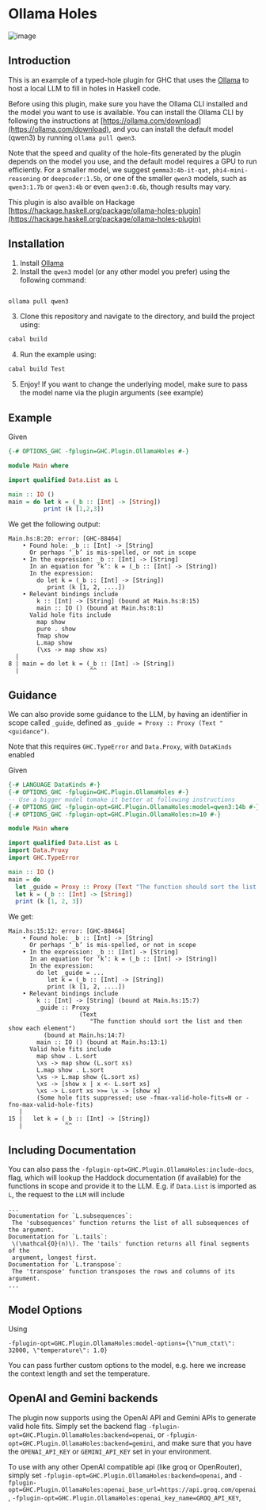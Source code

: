 # Ollama Holes

![image](https://github.com/user-attachments/assets/649ffcd2-0560-47d6-bbbe-74bae08cbb70)

## Introduction
This is an example of a typed-hole plugin for GHC that uses the [Ollama](https://ollama.com/) to host a local LLM to fill in holes in Haskell code.

Before using this plugin, make sure you have the Ollama CLI installed and the model you want to use is available.
You can install the Ollama CLI by following the instructions at [https://ollama.com/download](https://ollama.com/download),
and you can install the default model (qwen3) by running `ollama pull qwen3`.

Note that the speed and quality of the hole-fits generated by the plugin depends on
the model you use, and the default model requires a GPU to run efficiently.
For a smaller model, we suggest `gemma3:4b-it-qat`, `phi4-mini-reasoning` or `deepcoder:1.5b`,
or one of the smaller `qwen3` models, such as `qwen3:1.7b` or `qwen3:4b` or even `qwen3:0.6b`,
though results may vary.

This plugin is also availble on Hackage [https://hackage.haskell.org/package/ollama-holes-plugin](https://hackage.haskell.org/package/ollama-holes-plugin)

## Installation

1. Install [Ollama](https://ollama.com/download)
2. Install the `qwen3` model (or any other model you prefer) using the following command:

```bash

ollama pull qwen3
```
3. Clone this repository and navigate to the directory, and build the project using:

```bash
cabal build
```
4. Run the example using:

```bash
cabal build Test
```

5. Enjoy! If you want to change the underlying model, make sure to pass the model name via the plugin arguments (see example)

## Example
Given

```haskell
{-# OPTIONS_GHC -fplugin=GHC.Plugin.OllamaHoles #-}

module Main where

import qualified Data.List as L

main :: IO ()
main = do let k = (_b :: [Int] -> [String])
          print (k [1,2,3])

```

We get the following output:


```text
Main.hs:8:20: error: [GHC-88464]
    • Found hole: _b :: [Int] -> [String]
      Or perhaps ‘_b’ is mis-spelled, or not in scope
    • In the expression: _b :: [Int] -> [String]
      In an equation for ‘k’: k = (_b :: [Int] -> [String])
      In the expression:
        do let k = (_b :: [Int] -> [String])
           print (k [1, 2, ....])
    • Relevant bindings include
        k :: [Int] -> [String] (bound at Main.hs:8:15)
        main :: IO () (bound at Main.hs:8:1)
      Valid hole fits include
        map show
        pure . show
        fmap show
        L.map show
        (\xs -> map show xs)
  |
8 | main = do let k = (_b :: [Int] -> [String])
  |                    ^^
```


## Guidance 

We can also provide some guidance to the LLM, by having an identifier in scope called `_guide`,
defined as `_guide = Proxy :: Proxy (Text "<guidance")`.

Note that this requires `GHC.TypeError` and `Data.Proxy`, with `DataKinds` enabled

Given

```haskell
{-# LANGUAGE DataKinds #-}
{-# OPTIONS_GHC -fplugin=GHC.Plugin.OllamaHoles #-}
-- Use a bigger model tomake it better at following instructions
{-# OPTIONS_GHC -fplugin-opt=GHC.Plugin.OllamaHoles:model=qwen3:14b #-}
{-# OPTIONS_GHC -fplugin-opt=GHC.Plugin.OllamaHoles:n=10 #-}

module Main where

import qualified Data.List as L
import Data.Proxy
import GHC.TypeError

main :: IO ()
main = do
  let _guide = Proxy :: Proxy (Text "The function should sort the list and then show each element")
  let k = (_b :: [Int] -> [String])
  print (k [1, 2, 3])

```

We get:

```text
Main.hs:15:12: error: [GHC-88464]
    • Found hole: _b :: [Int] -> [String]
      Or perhaps ‘_b’ is mis-spelled, or not in scope
    • In the expression: _b :: [Int] -> [String]
      In an equation for ‘k’: k = (_b :: [Int] -> [String])
      In the expression:
        do let _guide = ...
           let k = (_b :: [Int] -> [String])
           print (k [1, 2, ....])
    • Relevant bindings include
        k :: [Int] -> [String] (bound at Main.hs:15:7)
        _guide :: Proxy
                    (Text
                       "The function should sort the list and then show each element")
          (bound at Main.hs:14:7)
        main :: IO () (bound at Main.hs:13:1)
      Valid hole fits include
        map show . L.sort
        \xs -> map show (L.sort xs)
        L.map show . L.sort
        \xs -> L.map show (L.sort xs)
        \xs -> [show x | x <- L.sort xs]
        \xs -> L.sort xs >>= \x -> [show x]
        (Some hole fits suppressed; use -fmax-valid-hole-fits=N or -fno-max-valid-hole-fits)
   |
15 |   let k = (_b :: [Int] -> [String])
   |            ^^
```

## Including Documentation
You can also pass the `-fplugin-opt=GHC.Plugin.OllamaHoles:include-docs`, flag,
which will lookup the Haddock documentation (if available) for the functions in scope
and provide it to the LLM. E.g. if `Data.List` is imported as `L`, the request to the
`LLM` will include

```text
...
Documentation for `L.subsequences`:
 The 'subsequences' function returns the list of all subsequences of the argument.
Documentation for `L.tails`:
 \(\mathcal{O}(n)\). The 'tails' function returns all final segments of the
 argument, longest first.
Documentation for `L.transpose`:
 The 'transpose' function transposes the rows and columns of its argument.
...
```

## Model Options

Using

```
-fplugin-opt=GHC.Plugin.OllamaHoles:model-options={\"num_ctxt\": 32000, \"temperature\": 1.0}
```

You can pass further custom options to the model, e.g. here we increase the context length
and set the temperature.


## OpenAI and Gemini backends

The plugin now supports using the OpenAI API and Gemini APIs to generate valid hole fits.
Simply set the backend flag `-fplugin-opt=GHC.Plugin.OllamaHoles:backend=openai`,
or `-fplugin-opt=GHC.Plugin.OllamaHoles:backend=gemini`, and make sure that
you have the `OPENAI_API_KEY` or `GEMINI_API_KEY` set in your environment.

To use with any other OpenAI compatible api (like groq or OpenRouter), simply set
`-fplugin-opt=GHC.Plugin.OllamaHoles:backend=openai`,
and
`-fplugin-opt=GHC.Plugin.OllamaHoles:openai_base_url=https://api.groq.com/openai`,
`-fplugin-opt=GHC.Plugin.OllamaHoles:openai_key_name=GROQ_API_KEY`,
